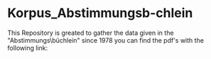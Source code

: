 # Korpus_Abstimmungsb-chlein
This Repository is greated to gather the data given in  the "Abstimmungs\\büchlein" since 1978 you can find the pdf's with the following link:
